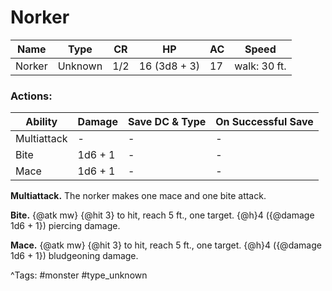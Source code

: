 # Norker

| Name | Type | CR | HP | AC | Speed |
|------|------|----|----|----|-------|
| Norker | Unknown | 1/2 | 16 (3d8 + 3) | 17 | walk: 30 ft. |

### Actions:

| Ability | Damage | Save DC & Type | On Successful Save |
|---------|--------|----------------|--------------------|
| Multiattack | - | - | - |
| Bite | 1d6 + 1 | - | - |
| Mace | 1d6 + 1 | - | - |


**Multiattack.** The norker makes one mace and one bite attack.

**Bite.** {@atk mw} {@hit 3} to hit, reach 5 ft., one target. {@h}4 ({@damage 1d6 + 1}) piercing damage.

**Mace.** {@atk mw} {@hit 3} to hit, reach 5 ft., one target. {@h}4 ({@damage 1d6 + 1}) bludgeoning damage.

^Tags: #monster #type_unknown